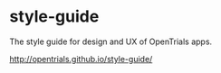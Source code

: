 # style-guide
The style guide for design and UX of OpenTrials apps.

http://opentrials.github.io/style-guide/
